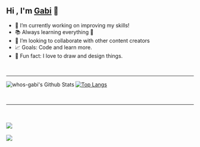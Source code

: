 ## Hi , I'm [Gabi][website] 👋

- 🔭 I’m currently working on improving my skills!
- 📚 Always learning everything 🤣
- 💪 I’m looking to collaborate with other content creators
- 📈 Goals: Code and learn more.
- 🦄 Fun fact: I love to draw and design things.


<br/>

<!-- 
<h3>🛠 Tech Stack:</h3>

- 💻 &nbsp; C++ | PHP |  JavaScript | Java   
- 🌐 &nbsp; HTML | CSS | Bootstrap 
- ☁ &nbsp; Google Cloud Platform | Netlify 
- ✅️ &nbsp; White Hacking | Electronics | Developer | Linux User | Student 

<br />
<br />
 -->

---

<img align="left" alt="whos-gabi's Github Stats" src="https://github-readme-stats.vercel.app/api?username=whos-gabi&show_icons=true&hide_border=true&theme=dark" />


[![Top Langs](https://github-readme-stats.vercel.app/api/top-langs/?username=whos-gabi&theme=dark)](https://github.com/whos-gabi?tab=repositories)

<br/>
<!-- 
[![ReadMe Card](https://github-readme-stats.vercel.app/api/pin/?username=whos-gabi&repo=CodeChest&theme=dark)](https://github.com/whos-gabi/CodeChest)
<br/>
[![ReadMe Card](https://github-readme-stats.vercel.app/api/pin/?username=StudentAppRO&repo=StudentApp&theme=dark)](https://github.com/StudentAppRO/StudentApp)
<br/>
[![ReadMe Card](https://github-readme-stats.vercel.app/api/pin/?username=whos-gabi&repo=CppCode&theme=dark)](https://github.com/whos-gabi/CppCode)
 -->
<hr/>
<!--
<a href="https://github.com/StudentAppRO/StudentApp">
  <img align="center" src="https://github-readme-stats.vercel.app/api/pin/?username=StudentAppRO&repo=StudentApp&theme=dark" />
</a>
-->
<br/>
<br/>
<a href="https://github.com/whos-gabi/CppCode">
  <img align="center" src="https://github-readme-stats.vercel.app/api/pin/?username=whos-gabi&repo=CppCode&theme=dark" />
</a>
<br/>
<br/>
<a href="https://github.com/whos-gabi/Ethereum-Stealer">
  <img align="center" src="https://github-readme-stats.vercel.app/api/pin/?username=whos-gabi&repo=Ethereum-Stealer&theme=dark" />
</a>





[website]: https://whos-gabi.github.io/portfolio/
[telegram]: https://t.me/whos-gabi
<!-- [youtube]: https://www.youtube.com/channel/UCHIEfPewtcI0uhQfcE80VcQ -->
[instagram]: https://www.instagram.com/whos_gabi_/
